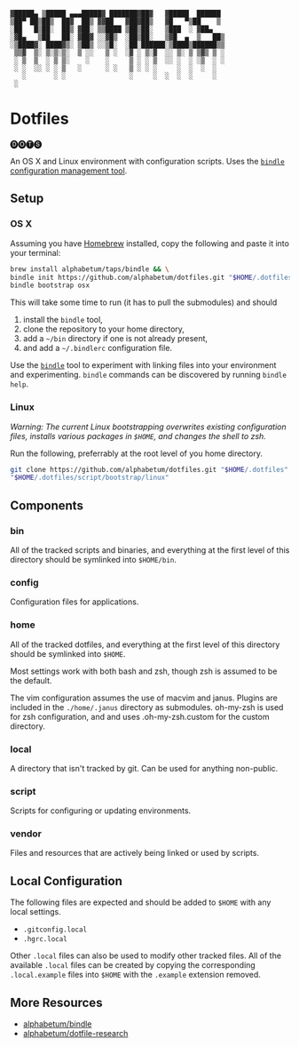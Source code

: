 
    ▓█████▄ ▒█████ ▄▄▄█████▓ ███████▓██▓   ▓█████  ██████
    ▒██▀ ██▒██▒  ██▓  ██▒ ▓▓██   ▓██▓██▒   ▓█   ▀▒██    ▒
    ░██   █▒██░  ██▒ ▓██░ ▒▒████ ▒██▒██░   ▒███  ░ ▓██▄
    ░▓█▄   ▒██   ██░ ▓██▓ ░░▓█▒  ░██▒██░   ▒▓█  ▄  ▒   ██▒
    ░▒████▓░ ████▓▒░ ▒██▒ ░░▒█░  ░██░██████░▒████▒██████▒▒
     ▒▒▓  ▒░ ▒░▒░▒░  ▒ ░░   ▒ ░  ░▓ ░ ▒░▓  ░░ ▒░ ▒ ▒▓▒ ▒ ░
     ░ ▒  ▒  ░ ▒ ▒░    ░    ░     ▒ ░ ░ ▒  ░░ ░  ░ ░▒  ░ ░
     ░ ░  ░░ ░ ░ ▒   ░      ░ ░   ▒ ░ ░ ░     ░  ░  ░  ░
       ░       ░ ░                ░     ░  ░  ░  ░     ░
     ░

# Dotfiles


🅓🅞🅣🅢

An OS X and Linux environment with configuration scripts. Uses the [`bindle`
configuration management tool](https://github.com/alphabetum/bindle).

## Setup

### OS X

Assuming you have [Homebrew](http://brew.sh/) installed, copy the
following and paste it into your terminal:

```bash
brew install alphabetum/taps/bindle && \
bindle init https://github.com/alphabetum/dotfiles.git "$HOME/.dotfiles" && \
bindle bootstrap osx
```

This will take some time to run (it has to pull the submodules) and should

1. install the `bindle` tool,
2. clone the repository to your home directory,
3. add a `~/bin` directory if one is not already present,
4. and add a `~/.bindlerc` configuration file.

Use the [`bindle`](https://github.com/alphabetum/bindle) tool to experiment with
linking files into your environment and experimenting. `bindle` commands can be
discovered by running `bindle help`.

### Linux

_Warning: The current Linux bootstrapping overwrites existing configuration
files, installs various packages in `$HOME`, and changes the shell to zsh._

Run the following, preferrably at the root level of you home directory.

```bash
git clone https://github.com/alphabetum/dotfiles.git "$HOME/.dotfiles" && \
"$HOME/.dotfiles/script/bootstrap/linux"
```

## Components

### bin

All of the tracked scripts and binaries, and everything at the first level of
this directory should be symlinked into `$HOME/bin`.

### config

Configuration files for applications.

### home

All of the tracked dotfiles, and everything at the first level of this
directory should be symlinked into `$HOME`.

Most settings work with both bash and zsh, though zsh is assumed to be
the default.

The vim configuration assumes the use of macvim and janus. Plugins are
included in the `./home/.janus` directory as submodules. oh-my-zsh is
used for zsh configuration, and and uses .oh-my-zsh.custom for the
custom directory.

### local

A directory that isn't tracked by git. Can be used for anything non-public.

### script

Scripts for configuring or updating environments.

### vendor

Files and resources that are actively being linked or used by scripts.

## Local Configuration

The following files are expected and should be added to `$HOME` with any
local settings.

- `.gitconfig.local`
- `.hgrc.local`

Other `.local` files can also be used to modify other tracked files. All
of the available `.local` files can be created by copying the
corresponding `.local.example` files into `$HOME` with the `.example`
extension removed.

## More Resources

- [alphabetum/bindle](https://github.com/alphabetum/bindle)
- [alphabetum/dotfile-research](https://github.com/alphabetum/dotfile-research)
